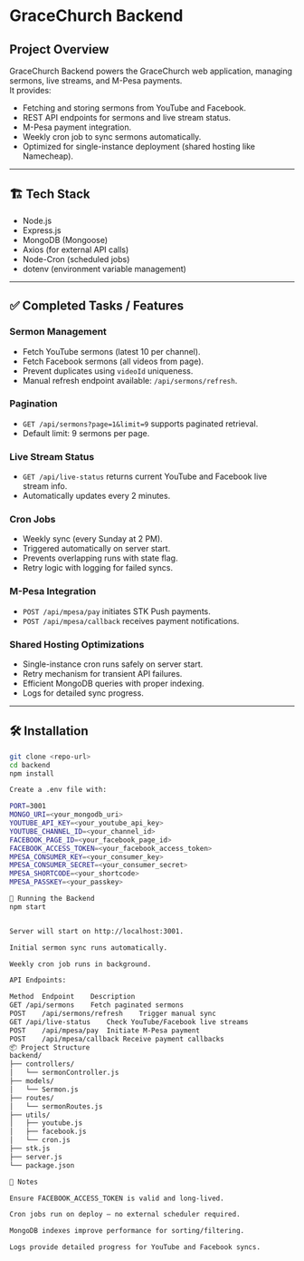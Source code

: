# GraceChurch Backend

## Project Overview
GraceChurch Backend powers the GraceChurch web application, managing sermons, live streams, and M-Pesa payments.  
It provides:

- Fetching and storing sermons from YouTube and Facebook.
- REST API endpoints for sermons and live stream status.
- M-Pesa payment integration.
- Weekly cron job to sync sermons automatically.
- Optimized for single-instance deployment (shared hosting like Namecheap).

---

## 🏗️ Tech Stack

- Node.js
- Express.js
- MongoDB (Mongoose)
- Axios (for external API calls)
- Node-Cron (scheduled jobs)
- dotenv (environment variable management)

---

## ✅ Completed Tasks / Features

### Sermon Management
- Fetch YouTube sermons (latest 10 per channel).
- Fetch Facebook sermons (all videos from page).
- Prevent duplicates using `videoId` uniqueness.
- Manual refresh endpoint available: `/api/sermons/refresh`.

### Pagination
- `GET /api/sermons?page=1&limit=9` supports paginated retrieval.
- Default limit: 9 sermons per page.

### Live Stream Status
- `GET /api/live-status` returns current YouTube and Facebook live stream info.
- Automatically updates every 2 minutes.

### Cron Jobs
- Weekly sync (every Sunday at 2 PM).
- Triggered automatically on server start.
- Prevents overlapping runs with state flag.
- Retry logic with logging for failed syncs.

### M-Pesa Integration
- `POST /api/mpesa/pay` initiates STK Push payments.
- `POST /api/mpesa/callback` receives payment notifications.

### Shared Hosting Optimizations
- Single-instance cron runs safely on server start.
- Retry mechanism for transient API failures.
- Efficient MongoDB queries with proper indexing.
- Logs for detailed sync progress.

---

## 🛠️ Installation

```bash
git clone <repo-url>
cd backend
npm install

Create a .env file with:

PORT=3001
MONGO_URI=<your_mongodb_uri>
YOUTUBE_API_KEY=<your_youtube_api_key>
YOUTUBE_CHANNEL_ID=<your_channel_id>
FACEBOOK_PAGE_ID=<your_facebook_page_id>
FACEBOOK_ACCESS_TOKEN=<your_facebook_access_token>
MPESA_CONSUMER_KEY=<your_consumer_key>
MPESA_CONSUMER_SECRET=<your_consumer_secret>
MPESA_SHORTCODE=<your_shortcode>
MPESA_PASSKEY=<your_passkey>

🚀 Running the Backend
npm start


Server will start on http://localhost:3001.

Initial sermon sync runs automatically.

Weekly cron job runs in background.

API Endpoints:

Method	Endpoint	Description
GET	/api/sermons	Fetch paginated sermons
POST	/api/sermons/refresh	Trigger manual sync
GET	/api/live-status	Check YouTube/Facebook live streams
POST	/api/mpesa/pay	Initiate M-Pesa payment
POST	/api/mpesa/callback	Receive payment callbacks
📦 Project Structure
backend/
├── controllers/
│   └── sermonController.js
├── models/
│   └── Sermon.js
├── routes/
│   └── sermonRoutes.js
├── utils/
│   ├── youtube.js
│   ├── facebook.js
│   └── cron.js
├── stk.js
├── server.js
└── package.json

📝 Notes

Ensure FACEBOOK_ACCESS_TOKEN is valid and long-lived.

Cron jobs run on deploy — no external scheduler required.

MongoDB indexes improve performance for sorting/filtering.

Logs provide detailed progress for YouTube and Facebook syncs.